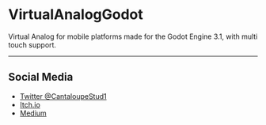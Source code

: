 # VirtualAnalogGodot
Virtual Analog for mobile platforms made for the Godot Engine 3.1, with multi touch support.


---

## Social Media
 * [Twitter @CantaloupeStud1](https://twitter.com/CantaloupeStud1)
 * [Itch.io](https://cantaloupestudios.itch.io)
 * [Medium](https://medium.com/@cantaloupestudios)
